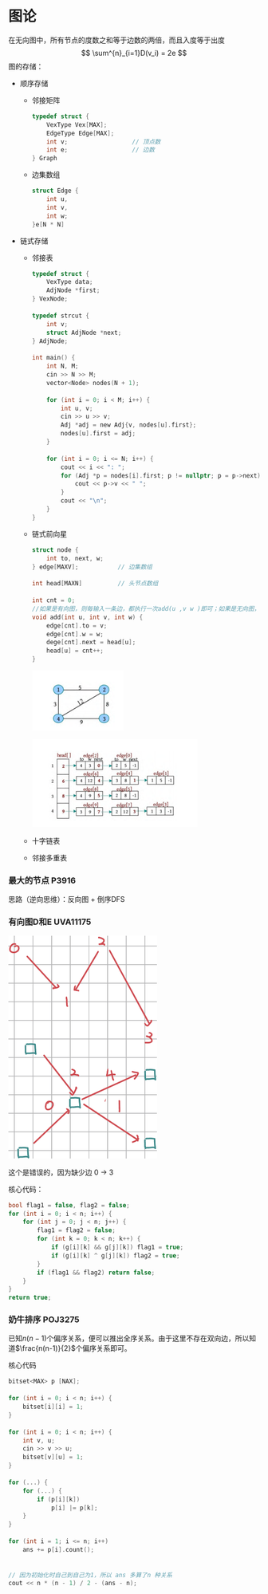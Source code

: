 # 图论



在无向图中，所有节点的度数之和等于边数的两倍，而且入度等于出度
$$
\sum^{n}_{i=1}D(v_i) = 2e
$$
图的存储：

- 顺序存储

  - 邻接矩阵

    ~~~c
    typedef struct {
        VexType Vex[MAX];
       	EdgeType Edge[MAX];
        int v;					// 顶点数
        int e;					// 边数
    } Graph
    ~~~

  - 边集数组

    ~~~c
    struct Edge {
        int u,
        int v,
        int w;
    }e[N * N]
    ~~~

- 链式存储

  - 邻接表

    ~~~c
    typedef struct {
        VexType data;
        AdjNode *first;
    } VexNode;
    
    typedef strcut {
        int v;
        struct AdjNode *next;
    } AdjNode;
    
    int main() {
        int N, M;
        cin >> N >> M;
        vector<Node> nodes(N + 1);
    
        for (int i = 0; i < M; i++) {
            int u, v;
            cin >> u >> v;
            Adj *adj = new Adj{v, nodes[u].first};
            nodes[u].first = adj; 
        }
    
        for (int i = 0; i <= N; i++) {
            cout << i << ": ";
            for (Adj *p = nodes[i].first; p != nullptr; p = p->next) {
                cout << p->v << " ";
            }
            cout << "\n";
        }
    }
    ~~~

  - 链式前向星

    ~~~c
    struct node {
        int to, next, w;
    } edge[MAXV];			// 边集数组
    
    int head[MAXN]			// 头节点数组
     
    int cnt = 0;
    //如果是有向图，则每输入一条边，都执行一次add(u ,v w )即可；如果是无向图，则需要添加两条边add(u ,v ,w ); add(v ,u ,w)。W
    void add(int u, int v, int w) {
        edge[cnt].to = v;
        edge[cnt].w = w;
        dege[cnt].next = head[u];
        head[u] = cnt++;
    }
    ~~~
  
    ![image-20240212094436295](assets/image-20240212094436295.png)
  
    ![image-20240212094429108](assets/image-20240212094429108.png)
  
  - 十字链表
  
  - 邻接多重表



### 最大的节点 P3916

思路（逆向思维）：反向图 + 倒序DFS

### 有向图D和E  UVA11175

<img src="assets/1707709048450-screenshot.png" alt="1707709048450-screenshot" style="zoom:50%;" />

这个是错误的，因为缺少边 0 -> 3



核心代码：

~~~c
bool flag1 = false, flag2 = false;
for (int i = 0; i < n; i++) {
    for (int j = 0; j < n; j++) {
        flag1 = flag2 = false;
        for (int k = 0; k < n; k++) {
            if (g[i][k] && g[j][k]) flag1 = true;
            if (g[i][k] ^ g[j][k]) flag2 = true;
        }
        if (flag1 && flag2) return false;
    }
}
return true;
~~~

### 奶牛排序  POJ3275

已知$n(n-1)$个偏序关系，便可以推出全序关系。由于这里不存在双向边，所以知道$\frac{n(n-1)}{2}$个偏序关系即可。

核心代码

~~~c++
bitset<MAX> p [NAX];

for (int i = 0; i < n; i++) {
    bitset[i][i] = 1;
}

for (int i = 0; i < n; i++) {
    int v, u;
    cin >> v >> u;
    bitset[v][u] = 1; 
}

for (...) {
    for (...) {
        if (p[i][k])
            p[i] |= p[k];
    }
}

for (int i = 1; i <= n; i++) 
    ans += p[i].count();


// 因为初始化时自己到自己为1，所以 ans 多算了n 种关系
cout << n * (n - 1) / 2 - (ans - n);
~~~





